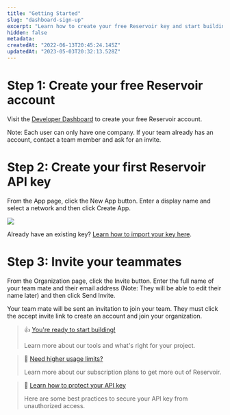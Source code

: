```yaml
---
title: "Getting Started"
slug: "dashboard-sign-up"
excerpt: "Learn how to create your free Reservoir key and start building."
hidden: false
metadata: 
createdAt: "2022-06-13T20:45:24.145Z"
updatedAt: "2023-05-03T20:32:13.528Z"
---
```

# Step 1: Create your free Reservoir account

Visit the [Developer Dashboard](https://dashboard.reservoir.tools/) to create your free Reservoir account.

Note: Each user can only have one company. If your team already has an account, contact a team member and ask for an invite.

# Step 2: Create your first Reservoir API key

From the App page, click the New App button. Enter a display name and select a network and then click Create App. 

![](https://files.readme.io/18cbcdc-small-Screen_Shot_2023-04-26_at_1.45.22_PM.png)

Already have an existing key? [Learn how to import your key here](https://docs.reservoir.tools/docs/how-to-import-an-existing-api-key).

# Step 3: Invite your teammates

From the Organization page, click the Invite button. Enter the full name of your team mate and their email address (Note: They will be able to edit their name later) and then click Send Invite.

Your team mate will be sent an invitation to join your team. They must click the accept invite link to create an account and join your organization.

> 👍 [You're ready to start building!](/reference/getting-started)
> 
> Learn more about our tools and what's right for your project.

> 📘 [Need higher usage limits?](https://reservoir.tools/pricing)
> 
> Learn more about our subscription plans to get more out of Reservoir.

> 📘 [Learn how to protect your API key](https://docs.reservoir.tools/docs/how-to-protect-your-api-key)
> 
> Here are some best practices to secure your API key from unauthorized access.